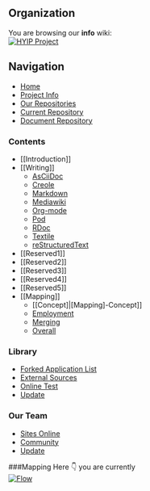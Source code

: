 ## Organization
You are browsing our **info** wiki:        
[![HYIP Project](https://avatars2.githubusercontent.com/u/8466209?v=3&s=460)](https://github.com/hyip)    
## Navigation
* [Home](https://github.com/hyip)
* [Project Info](https://github.com/hyip/info)
* [Our Repositories](https://github.com/hyip?tab=repositories)
* [Current Repository](https://github.com/hyip/info)
* [Document Repository](https://github.com/hyip/info/wiki)

### Contents
* [[Introduction]]
* [[Writing]]
    * [AsCiiDoc]([Writing]-AsCiiDoc)
    * [Creole]([Writing]-Creole)
    * [Markdown]([Writing]-Markdown)
    * [Mediawiki]([Writing]-Mediawiki)
    * [Org-mode]([Writing]-Org)
    * [Pod]([Writing]-Pod)
    * [RDoc]([Writing]-RDoc)
    * [Textile]([Writing]-Textile)
    * [reStructuredText]([Writing]-reStructuredText)
* [[Reserved1]]
* [[Reserved2]]
* [[Reserved3]]
* [[Reserved4]]
* [[Reserved5]]
* [[Mapping]]
    * [[Concept]|[Mapping]-Concept]]
    * [Employment]([Mapping]-Employment)
    * [Merging]([Mapping]-Merging)
    * [Overall]([Mapping]-Overall)

### Library
* [Forked Application List](%5BHOW-TO%5D-Installation)
* [External Sources](%5BHOW-TO%5D-How-To-Blog)
* [Online Test](%5BHOW-TO%5D-Pagination)
* [Update](%5BHOW-TO%5D-Using-Nginx-with-Phile)

### Our Team
* [Sites Online](%5BCOMMUNITY%5D-Sites-using-Phile)
* [Community](%5BCOMMUNITY%5D-Plugins)
* [Update](%5BCOMMUNITY%5D-Themes)

###Mapping
Here :point_down: you are currently         
[![Flow](https://hyipworld.github.io/images/github/doc/info.png)]([Mapping]-Overall)    